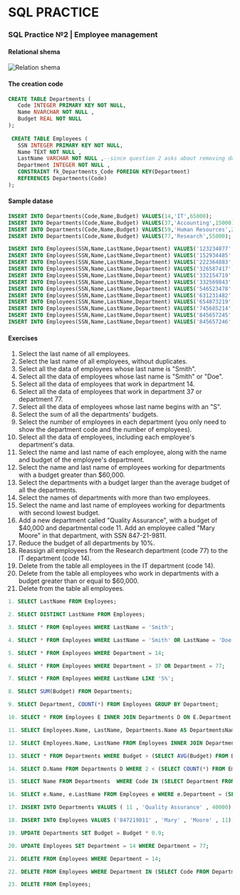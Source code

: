 # SQL PRACTICE

### SQL Practice №2 | Employee management

#### Relational shema
![Relation shema](https://upload.wikimedia.org/wikipedia/commons/thumb/3/36/Employees.png/300px-Employees.png)

#### The creation code
``` sql
CREATE TABLE Departments (
   Code INTEGER PRIMARY KEY NOT NULL,
   Name NVARCHAR NOT NULL ,
   Budget REAL NOT NULL 
);
 
 CREATE TABLE Employees (
   SSN INTEGER PRIMARY KEY NOT NULL,
   Name TEXT NOT NULL ,
   LastName VARCHAR NOT NULL ,--since question 2 asks about removing duplicate - text must be converted if the answer is using distinct
   Department INTEGER NOT NULL , 
   CONSTRAINT fk_Departments_Code FOREIGN KEY(Department) 
   REFERENCES Departments(Code)
);
```
#### Sample datase
``` sql
INSERT INTO Departments(Code,Name,Budget) VALUES(14,'IT',65000);
INSERT INTO Departments(Code,Name,Budget) VALUES(37,'Accounting',15000);
INSERT INTO Departments(Code,Name,Budget) VALUES(59,'Human Resources',240000);
INSERT INTO Departments(Code,Name,Budget) VALUES(77,'Research',55000);

INSERT INTO Employees(SSN,Name,LastName,Department) VALUES('123234877','Michael','Rogers',14);
INSERT INTO Employees(SSN,Name,LastName,Department) VALUES('152934485','Anand','Manikutty',14);
INSERT INTO Employees(SSN,Name,LastName,Department) VALUES('222364883','Carol','Smith',37);
INSERT INTO Employees(SSN,Name,LastName,Department) VALUES('326587417','Joe','Stevens',37);
INSERT INTO Employees(SSN,Name,LastName,Department) VALUES('332154719','Mary-Anne','Foster',14);
INSERT INTO Employees(SSN,Name,LastName,Department) VALUES('332569843','George','O''Donnell',77);
INSERT INTO Employees(SSN,Name,LastName,Department) VALUES('546523478','John','Doe',59);
INSERT INTO Employees(SSN,Name,LastName,Department) VALUES('631231482','David','Smith',77);
INSERT INTO Employees(SSN,Name,LastName,Department) VALUES('654873219','Zacary','Efron',59);
INSERT INTO Employees(SSN,Name,LastName,Department) VALUES('745685214','Eric','Goldsmith',59);
INSERT INTO Employees(SSN,Name,LastName,Department) VALUES('845657245','Elizabeth','Doe',14);
INSERT INTO Employees(SSN,Name,LastName,Department) VALUES('845657246','Kumar','Swamy',14);
```
#### Exercises
1. Select the last name of all employees.
2. Select the last name of all employees, without duplicates.
3. Select all the data of employees whose last name is "Smith".
4. Select all the data of employees whose last name is "Smith" or "Doe".
5. Select all the data of employees that work in department 14.
6. Select all the data of employees that work in department 37 or department 77.
7. Select all the data of employees whose last name begins with an "S".
8. Select the sum of all the departments' budgets.
9. Select the number of employees in each department (you only need to show the department code and the number of employees).
10. Select all the data of employees, including each employee's department's data.
11. Select the name and last name of each employee, along with the name and budget of the employee's department.
12. Select the name and last name of employees working for departments with a budget greater than $60,000.
13. Select the departments with a budget larger than the average budget of all the departments.
14. Select the names of departments with more than two employees.
15. Select the name and last name of employees working for departments with second lowest budget.
16. Add a new department called "Quality Assurance", with a budget of $40,000 and departmental code 11. Add an employee called "Mary Moore" in that department, with SSN 847-21-9811.
17. Reduce the budget of all departments by 10%.
18. Reassign all employees from the Research department (code 77) to the IT department (code 14).
19. Delete from the table all employees in the IT department (code 14).
20. Delete from the table all employees who work in departments with a budget greater than or equal to $60,000.
21. Delete from the table all employees.

``` sql
1. SELECT LastName FROM Employees;

2. SELECT DISTINCT LastName FROM Employees;

3. SELECT * FROM Employees WHERE LastName = 'Smith';

4. SELECT * FROM Employees WHERE LastName = 'Smith' OR LastName = 'Doe';

5. SELECT * FROM Employees WHERE Department = 14;

6. SELECT * FROM Employees WHERE Department = 37 OR Department = 77;

7. SELECT * FROM Employees WHERE LastName LIKE 'S%';

8. SELECT SUM(Budget) FROM Departments;

9. SELECT Department, COUNT(*) FROM Employees GROUP BY Department;

10. SELECT * FROM Employees E INNER JOIN Departments D ON E.Department = D.Code;

11. SELECT Employees.Name, LastName, Departments.Name AS DepartmentsName, Budget FROM Employees INNER JOIN Departments ON Employees.Department = Departments.Code;

12. SELECT Employees.Name, LastName FROM Employees INNER JOIN Departments ON Employees.Department = Departments.Code AND Departments.Budget > 60000;

13. SELECT * FROM Departments WHERE Budget > (SELECT AVG(Budget) FROM Departments);

14. SELECT D.Name FROM Departments D WHERE 2 < (SELECT COUNT(*) FROM Employees WHERE Department = D.Code);

15. SELECT Name FROM Departments  WHERE Code IN (SELECT Department FROM Employees GROUP BY Department HAVING COUNT(*) > 2);

16. SELECT e.Name, e.LastName FROM Employees e WHERE e.Department = (SELECT sub.Code FROM (SELECT * FROM Departments d ORDER BY d.budget LIMIT 2) sub ORDER BY budget DESC LIMIT 1);

17. INSERT INTO Departments VALUES ( 11 , 'Quality Assurance' , 40000);

18. INSERT INTO Employees VALUES ('847219811' , 'Mary' , 'Moore' , 11);

19. UPDATE Departments SET Budget = Budget * 0.9;

20. UPDATE Employees SET Department = 14 WHERE Department = 77;

21. DELETE FROM Employees WHERE Department = 14;

22. DELETE FROM Employees WHERE Department IN (SELECT Code FROM Departments WHERE Budget >= 60000);

23. DELETE FROM Employees;
```
